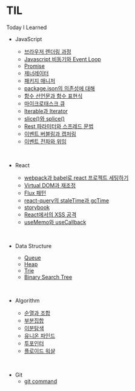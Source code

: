 # TIL

Today I Learned

- JavaScript

  - [브라우저 렌더링 과정](/javascript/browser-rendering.md)
  - [Javascript 비동기와 Event Loop](/javascript/javascript-async-and-event-loop.md)
  - [Promise](/javascript/promise.md)
  - [제너레이터](/javascript/generator.md)
  - [패키지 매니저](/javascript/package-manager.md)
  - [package.json의 의존성에 대해](/javascript/package-json-dependencies.md)
  - [함수 선언문과 함수 표현식](/javascript/function-declarations-and-expressions.md)
  - [마이크로태스크 큐](/javascript/microtask-queue.md)
  - [Iterable과 Iterator](/javascript/Iterable-and-Iterator.md)
  - [slice()와 splice()](/javascript/slice-and-splice.md)
  - [Rest 파라미터와 스프레드 문법](/javascript/rest-and-spread.md)
  - [이벤트 버블링과 캡처링](/javascript/event-bubbling-and-capturing.md)
  - [이벤트 전파와 위임](/javascript/event-propagation-and-delegation.md)

<br/>

- React

  - [webpack과 babel로 react 프로젝트 세팅하기](/react/setting-react-project-using-webpack-and-babel.md)
  - [Virtual DOM과 재조정](/react/virtual-dom-and-reconciliation.md)
  - [Flux 패턴](/react/flux-pattern.md)
  - [react-query의 staleTime과 gcTime](/react/staleTime-and-gcTime-in-react-query.md)
  - [storybook](/react/storybook.md)
  - [React에서의 XSS 공격](/react/xss-attacks-in-react.md)
  - [useMemo와 useCallback](/react/useMemo-and-useCallback.md)

<br/>

- Data Structure

  - [Queue](/data%20structure/Queue.md)
  - [Heap](/data%20structure/Heap.md)
  - [Trie](/data%20structure/Trie.md)
  - [Binary Search Tree](/data%20structure/binary-search-tree.md)

<br/>

- Algorithm

  - [순열과 조합](/algorithm/permutation-and-combination.md)
  - [부분집합](/algorithm/powerset.md)
  - [이분탐색](/algorithm/binary-search.md)
  - [유니온 파인드](/algorithm/union-find.md)
  - [투포인터](/algorithm/two-pointer.md)
  - [플로이드 워샬](/algorithm/floyd-warshall.md)

<br/>

- Git
  - [git command](/git/git-command.md)
